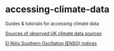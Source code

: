 # accessing-climate-data

Guides &amp; tutorials for accessing climate data

[Sources of _observed_ UK climate data sources](UK-climate-data-sources.md)

[El Niño Southern Oscillation (ENSO) indices](ENSO-indices.md)